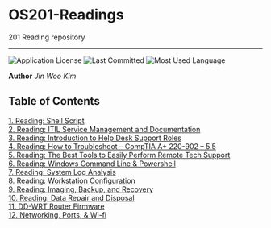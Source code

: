 # OS201-Readings
201 Reading repository

---

![Application License](https://img.shields.io/github/license/jinwoov/OS201-Reading)
![Last Committed](https://img.shields.io/github/last-commit/jinwoov/OS201-Reading)
![Most Used Language](https://img.shields.io/github/languages/top/jinwoov/OS201-Reading?color=%23002750)

**Author** *Jin Woo Kim*


## Table of Contents

[1. Reading: Shell Script](./Reading/Reading1.md)  
[2. Reading: ITIL Service Management and Documentation](./Reading/Reading2.md)  
[3. Reading: Introduction to Help Desk Support Roles](./Reading/Reading3.md)  
[4. Reading: How to Troubleshoot – CompTIA A+ 220-902 – 5.5](./Reading/Reading4.md)  
[5. Reading: The Best Tools to Easily Perform Remote Tech Support](./Reading/Reading5.md)  
[6. Reading: Windows Command Line & Powershell](./Reading/Reading6.md)  
[7. Reading: System Log Analysis](./Reading/Reading7.md)  
[8. Reading: Workstation Configuration](./Reading/Reading8.md)  
[9. Reading: Imaging, Backup, and Recovery](./Reading/Reading9.md)  
[10. Reading: Data Repair and Disposal](./Reading/Reading10.md)  
[11. DD-WRT Router Firmware](./Reading/Reading11.md)  
[12. Networking, Ports, & Wi-fi](./Reading/Reading12.md)  
